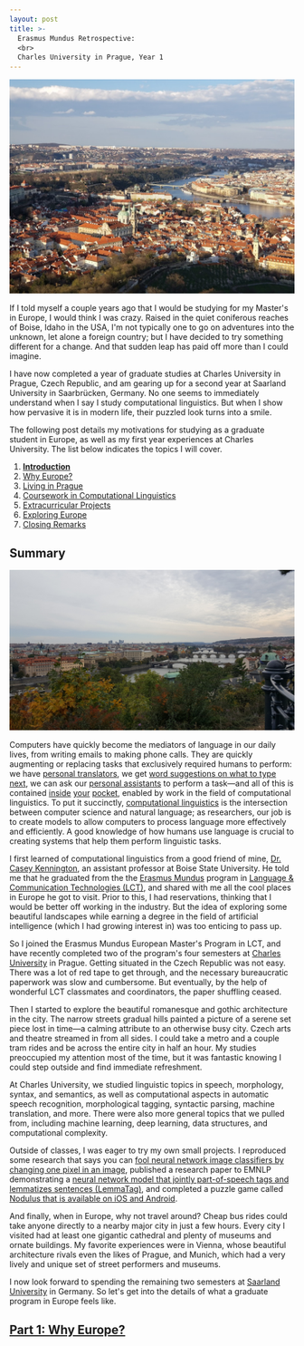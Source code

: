 ```yaml
---
layout: post
title: >-
  Erasmus Mundus Retrospective:
  <br>
  Charles University in Prague, Year 1
---
```


![Prague Aerial](/public/img/prague-city-aerial.jpg "A view of Prague from the Petřín Lookout Tower")

<!-- <sub><sup>A view of Prague from the [Petřín Lookout Tower](https://www.prague.eu/en/object/places/116/petrin-lookout-tower-petrinska-rozhledna)</sup></sub> -->

If I told myself a couple years ago that I would be studying for my Master's in Europe, I would think I was crazy. Raised in the quiet coniferous reaches of Boise, Idaho in the USA, I'm not typically one to go on adventures into the unknown, let alone a foreign country; but I have decided to try something different for a change. And that sudden leap has paid off more than I could imagine.

I have now completed a year of graduate studies at Charles University in Prague, Czech Republic, and am gearing up for a second year at Saarland University in Saarbrücken, Germany. No one seems to immediately understand when I say I study computational linguistics. But when I show how pervasive it is in modern life, their puzzled look turns into a smile.

The following post details my motivations for studying as a graduate student in Europe, as well as my first year experiences at Charles University. The list below indicates the topics I will cover.

1. **[Introduction](/erasmus-mundus)**
1. [Why Europe?](/erasmus-why-europe)
1. [Living in Prague](/erasmus-living-in-prague)
1. [Coursework in Computational Linguistics](/erasmus-coursework-in-computational-linguistics)
1. [Extracurricular Projects](/erasmus-extracurricular-projects)
1. [Exploring Europe](/erasmus-exploring-europe)
1. [Closing Remarks](/erasmus-mundus-conclusion)

## Summary

![Prague View](/public/img/prague-city-hill.jpg "Another view of Prague")

Computers have quickly become the mediators of language in our daily lives, from writing emails to making phone calls. They are quickly augmenting or replacing tasks that exclusively required humans to perform: we have [personal translators](https://en.wikipedia.org/wiki/Machine_translation), we get [word suggestions on what to type next](https://en.wikipedia.org/wiki/Autocomplete), we can ask our [personal assistants](https://en.wikipedia.org/wiki/Virtual_assistant) to perform a task&mdash;and all of this is contained [inside](https://translate.google.com/) [your](https://play.google.com/store/apps/details?id=com.google.android.inputmethod.latin) [pocket](https://assistant.google.com/), enabled by work in the field of computational linguistics. To put it succinctly, [computational linguistics](https://en.wikipedia.org/wiki/Computational_linguistics) is the intersection between computer science and natural language; as researchers, our job is to create models to allow computers to process language more effectively and efficiently. A good knowledge of how humans use language is crucial to creating systems that help them perform linguistic tasks.

I first learned of computational linguistics from a good friend of mine, [Dr. Casey Kennington](https://coen.boisestate.edu/faculty-staff/caseykennington/), an assistant professor at Boise State University. He told me that he graduated from the the [Erasmus Mundus](https://ec.europa.eu/programmes/erasmus-plus/opportunities/individuals/students/erasmus-mundus-joint-master-degrees_en) program in [Language & Communication Technologies (LCT)](https://lct-master.org/), and shared with me all the cool places in Europe he got to visit. Prior to this, I had reservations, thinking that I would be better off working in the industry. But the idea of exploring some beautiful landscapes while earning a degree in the field of artificial intelligence (which I had growing interest in) was too enticing to pass up.

So I joined the Erasmus Mundus European Master's Program in LCT, and have recently completed two of the program's four semesters at [Charles University](http://ufal.mff.cuni.cz/home-page) in Prague. Getting situated in the Czech Republic was not easy. There was a lot of red tape to get through, and the necessary bureaucratic paperwork was slow and cumbersome. But eventually, by the help of wonderful LCT classmates and coordinators, the paper shuffling ceased. 

Then I started to explore the beautiful romanesque and gothic architecture in the city. The narrow streets gradual hills painted a picture of a serene set piece lost in time&mdash;a calming attribute to an otherwise busy city. Czech arts and theatre streamed in from all sides. I could take a metro and a couple tram rides and be across the entire city in half an hour. My studies preoccupied my attention most of the time, but it was fantastic knowing I could step outside and find immediate refreshment.

At Charles University, we studied linguistic topics in speech, morphology, syntax, and semantics, as well as computational aspects in automatic speech recognition, morphological tagging, syntactic parsing, machine translation, and more. There were also more general topics that we pulled from, including machine learning, deep learning, data structures, and computational complexity.

Outside of classes, I was eager to try my own small projects. I reproduced some research that says you can [fool neural network image classifiers by changing one pixel in an image](https://github.com/Hyperparticle/one-pixel-attack-keras), published a research paper to EMNLP demonstrating a [neural network model that jointly part-of-speech tags and lemmatizes sentences (LemmaTag)](https://github.com/Hyperparticle/LemmaTag), and completed a puzzle game called [Nodulus that is available on iOS and Android](/nodulus).

And finally, when in Europe, why not travel around? Cheap bus rides could take anyone directly to a nearby major city in just a few hours. Every city I visited had at least one gigantic cathedral and plenty of museums and ornate buildings. My favorite experiences were in Vienna, whose beautiful architecture rivals even the likes of Prague, and Munich, which had a very lively and unique set of street performers and museums.

I now look forward to spending the remaining two semesters at [Saarland University](https://www.uni-saarland.de/en/master/study-programmes/lang-lit/lst/description.html) in Germany. So let's get into the details of what a graduate program in Europe feels like.

## [Part 1: Why Europe?](/erasmus-why-europe)
